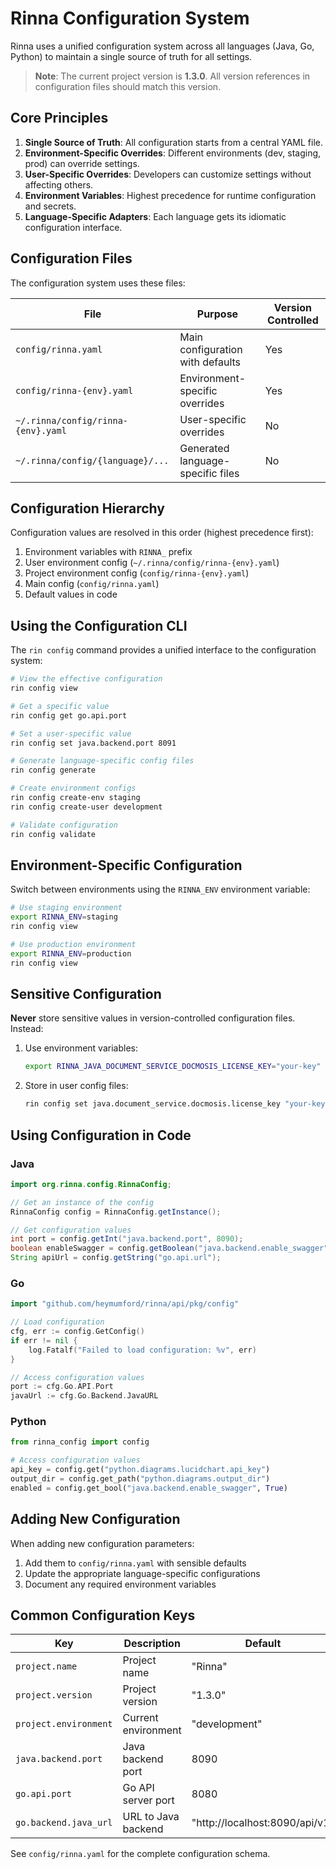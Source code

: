 # Rinna Configuration System

Rinna uses a unified configuration system across all languages (Java, Go, Python) to maintain a single source of truth for all settings.

> **Note**: The current project version is **1.3.0**. All version references in configuration files should match this version.

## Core Principles

1. **Single Source of Truth**: All configuration starts from a central YAML file.
2. **Environment-Specific Overrides**: Different environments (dev, staging, prod) can override settings.
3. **User-Specific Overrides**: Developers can customize settings without affecting others.
4. **Environment Variables**: Highest precedence for runtime configuration and secrets.
5. **Language-Specific Adapters**: Each language gets its idiomatic configuration interface.

## Configuration Files

The configuration system uses these files:

| File | Purpose | Version Controlled | 
|------|---------|-------------------|
| `config/rinna.yaml` | Main configuration with defaults | Yes |
| `config/rinna-{env}.yaml` | Environment-specific overrides | Yes |
| `~/.rinna/config/rinna-{env}.yaml` | User-specific overrides | No |
| `~/.rinna/config/{language}/...` | Generated language-specific files | No |

## Configuration Hierarchy

Configuration values are resolved in this order (highest precedence first):

1. Environment variables with `RINNA_` prefix
2. User environment config (`~/.rinna/config/rinna-{env}.yaml`)
3. Project environment config (`config/rinna-{env}.yaml`)
4. Main config (`config/rinna.yaml`)
5. Default values in code

## Using the Configuration CLI

The `rin config` command provides a unified interface to the configuration system:

```bash
# View the effective configuration
rin config view

# Get a specific value
rin config get go.api.port

# Set a user-specific value
rin config set java.backend.port 8091

# Generate language-specific config files
rin config generate

# Create environment configs
rin config create-env staging
rin config create-user development

# Validate configuration
rin config validate
```

## Environment-Specific Configuration

Switch between environments using the `RINNA_ENV` environment variable:

```bash
# Use staging environment
export RINNA_ENV=staging
rin config view

# Use production environment
export RINNA_ENV=production
rin config view
```

## Sensitive Configuration

**Never** store sensitive values in version-controlled configuration files. Instead:

1. Use environment variables:
   ```bash
   export RINNA_JAVA_DOCUMENT_SERVICE_DOCMOSIS_LICENSE_KEY="your-key"
   ```

2. Store in user config files:
   ```bash
   rin config set java.document_service.docmosis.license_key "your-key"
   ```

## Using Configuration in Code

### Java

```java
import org.rinna.config.RinnaConfig;

// Get an instance of the config
RinnaConfig config = RinnaConfig.getInstance();

// Get configuration values
int port = config.getInt("java.backend.port", 8090);
boolean enableSwagger = config.getBoolean("java.backend.enable_swagger", true);
String apiUrl = config.getString("go.api.url");
```

### Go

```go
import "github.com/heymumford/rinna/api/pkg/config"

// Load configuration
cfg, err := config.GetConfig()
if err != nil {
    log.Fatalf("Failed to load configuration: %v", err)
}

// Access configuration values
port := cfg.Go.API.Port
javaUrl := cfg.Go.Backend.JavaURL
```

### Python

```python
from rinna_config import config

# Access configuration values
api_key = config.get("python.diagrams.lucidchart.api_key")
output_dir = config.get_path("python.diagrams.output_dir")
enabled = config.get_bool("java.backend.enable_swagger", True)
```

## Adding New Configuration

When adding new configuration parameters:

1. Add them to `config/rinna.yaml` with sensible defaults
2. Update the appropriate language-specific configurations
3. Document any required environment variables

## Common Configuration Keys

| Key | Description | Default |
|-----|-------------|---------|
| `project.name` | Project name | "Rinna" |
| `project.version` | Project version | "1.3.0" |
| `project.environment` | Current environment | "development" |
| `java.backend.port` | Java backend port | 8090 |
| `go.api.port` | Go API server port | 8080 |
| `go.backend.java_url` | URL to Java backend | "http://localhost:8090/api/v1" |

See `config/rinna.yaml` for the complete configuration schema.